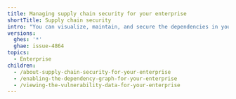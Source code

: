 ```yaml
---
title: Managing supply chain security for your enterprise
shortTitle: Supply chain security
intro: "You can visualize, maintain, and secure the dependencies in your developers' software supply chain."
versions:
  ghes: '*'
  ghae: issue-4864
topics:
  - Enterprise
children:
  - /about-supply-chain-security-for-your-enterprise
  - /enabling-the-dependency-graph-for-your-enterprise
  - /viewing-the-vulnerability-data-for-your-enterprise
---
```


